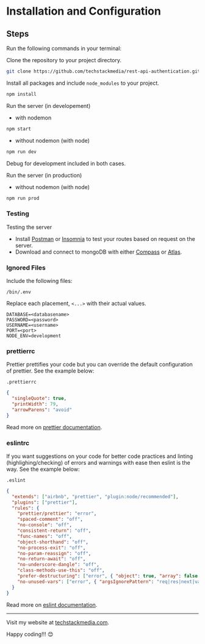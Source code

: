 # Installation and Configuration

## Steps

Run the following commands in your terminal:

Clone the repository to your project directory.

```bash
git clone https://github.com/techstackmedia/rest-api-authentication.git
```

Install all packages and include `node_modules` to your project.

```bash
npm install
```

Run the server (in developement)

- with nodemon

```bash
npm start
```

- without nodemon (with node)

```bash
npm run dev
```

Debug for development included in both cases.

Run the server (in production)

- without nodemon (with node)

```bash
npm run prod
```

### Testing

Testing the server

- Install [Postman](https://www.postman.com/downloads/) or [Insomnia](https://insomnia.rest/download) to test your routes based on request on the server.
- Download and connect to mongoDB with either [Compass](https://www.mongodb.com/products/compass) or [Atlas](https://www.mongodb.com/cloud/atlas/register).

### Ignored Files

Include the following files:

`/bin/.env`

Replace each placement, `<...>` with their actual values.

```
DATABASE=<databasename>
PASSWORD=<password>
USERNAME=<username>
PORT=<port>
NODE_ENV=development
```

### prettierrc

Prettier prettifies your code but you can override the default configuration of prettier. See the example below:

`.prettierrc`

```json
{
  "singleQuote": true,
  "printWidth": 79,
  "arrowParens": "avoid"
}
```

Read more on [prettier documentation](https://prettier.io/docs/en/options.html).

### eslintrc

If you want suggestions on your code for better code practices and linting (highlighing/checking) of errors and warnings with ease then eslint is the way. See the example below:

`.eslint`

```json
{
  "extends": ["airbnb", "prettier", "plugin:node/recommended"],
  "plugins": ["prettier"],
  "rules": {
    "prettier/prettier": "error",
    "spaced-comment": "off",
    "no-console": "off",
    "consistent-return": "off",
    "func-names": "off",
    "object-shorthand": "off",
    "no-process-exit": "off",
    "no-param-reassign": "off",
    "no-return-await": "off",
    "no-underscore-dangle": "off",
    "class-methods-use-this": "off",
    "prefer-destructuring": ["error", { "object": true, "array": false }],
    "no-unused-vars": ["error", { "argsIgnorePattern": "req|res|next|val" }]
  }
}
```

Read more on [eslint documentation](https://eslint.org/docs/user-guide/configuring/).

---

Visit my website at [techstackmedia.com](https://techstackmedia.com).

<p>Happy coding!!! 😊<p>
